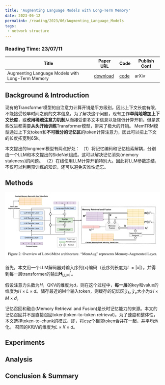 ```yaml
---
title: 'Augmenting Language Models with Long-Term Memory'
date: 2023-06-12
permalink: /reading/2023/06/Augmenting_Language_Models
tags:
 - network structure
---
```


### Reading Time: 23/07/11


| Title | Paper URL | Code | Publish Conf |
|---|---|---|---|
| Augmenting Language Models with Long-Term Memory | [download](https://arxiv.org/abs/2306.07174) | [code](https://github.com/Victorwz/LongMem) | arXiv | 


## Background & Introduction

现有的Transformer模型的自注意力计算开销是平方级别，因此上下文长度有限，不能接受较早时间之前的文本信息。为了解决这个问题，现有工作**单纯地增加上下文长度**，或**改用稀疏注意力机制**从而接受更多文本信息以及降低计算开销，但是这些改进都需要**从头开始训练**Transformer模型，带来了极大的开销。
MemTRM模型通过上下文token和**不可微分的记忆区**的token计算注意力，因此可以把上下文的长度拓宽到65k。

本文提出的longmem模型有两点好处：
（1）将记忆编码和记忆检索解耦，分别由一个LLM和本文提出的SideNet组成。这可以解决记忆消失(memory staleness)的问题。
（2）在线使用LLM计算开销特别大。因此将LLM参数冻结，不仅可以利用预训练的知识，还可以避免灾难性遗忘。

## Methods

![](assets/16892169849808.jpg)


首先，本文用一个LLM解码器对输入序列$\{\text{x}\}$编码（设序列长度为$L=\lvert \text{x} \rvert$），并得到每一层transformer的输出$\mathbf{H}^{l'}_{\text{LLM}}$。

假设注意力头数为$H$，QKV的维度为$d$，则在这个过程中，**每一层**的key和value的维度为$H \times L \times d$。储存最近的M个输入token，则缓存的记忆区$\mathcal{Z}_k, \mathcal{Z}_v$大小为:$H \times M \times d$。

记忆召回和融合(Memory Retrieval and Fusion)是长时记忆能力的来源。本文的记忆召回并不是直接召回token(token-to-token retrieval)，为了速度和整体性，本文选择token-to-chunk的模式，即，将$csz$个相邻token合并在一起，并平均池化。
召回的K和V的维度为$L \times K \times d$。



## Experiments


## Analysis

## Conclusion & Summary

